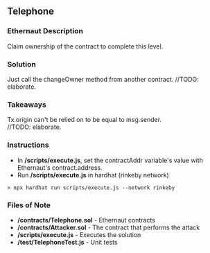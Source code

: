 ## Telephone

### Ethernaut Description
Claim ownership of the contract to complete this level.

### Solution 
Just call the changeOwner method from another contract. 
//TODO: elaborate. 

### Takeaways
Tx.origin can't be relied on to be equal to msg.sender.  
//TODO: elaborate. 

### Instructions
- In **/scripts/execute.js**, set the contractAddr variable's value with Ethernaut's contract.address. 
- Run **/scripts/execute.js** in hardhat (rinkeby network)

`> npx hardhat run scripts/execute.js --network rinkeby`

### Files of Note
- **/contracts/Telephone.sol** - Ethernaut contracts 
- **/contracts/Attacker.sol** - The contract that performs the attack
- **/scripts/execute.js** - Executes the solution 
- **/test/TelephoneTest.js** - Unit tests 
